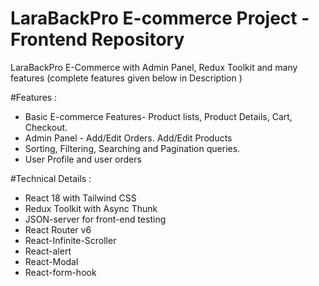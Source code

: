 # LaraBackPro E-commerce Project - Frontend Repository

LaraBackPro E-Commerce with Admin Panel, Redux Toolkit and many features (complete features given below in Description )


 #Features :
- Basic E-commerce Features- Product lists, Product Details, Cart, Checkout.
- Admin Panel - Add/Edit Orders. Add/Edit Products
- Sorting, Filtering, Searching and Pagination queries.
- User Profile and user orders

#Technical Details :
- React 18 with Tailwind CSS
- Redux Toolkit with Async Thunk
- JSON-server for front-end testing
- React Router v6
- React-Infinite-Scroller
- React-alert
- React-Modal
- React-form-hook
